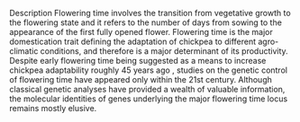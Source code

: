 Description
Flowering time involves the transition from vegetative growth to the flowering state and it refers to the number of days from sowing to the appearance of the first fully opened flower. Flowering time is the major domestication trait defining the adaptation of chickpea to different agro-climatic conditions, and therefore is a major determinant of its productivity. Despite early flowering time being suggested as a means to increase chickpea adaptability roughly 45 years ago , studies on the genetic control of flowering time have appeared only within the 21st century. Although classical genetic analyses have provided a wealth of valuable information, the molecular identities of genes underlying the major flowering time locus remains mostly elusive.
